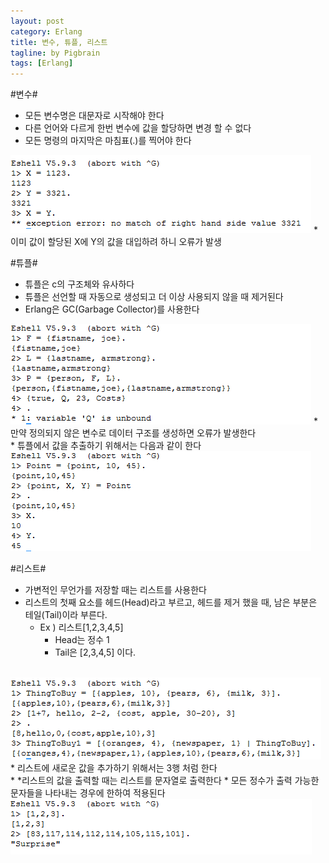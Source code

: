 ```yaml
---
layout: post
category: Erlang
title: 변수, 튜플, 리스트
tagline: by Pigbrain
tags: [Erlang]
---
```


<!--more-->

#변수#
* 모든 변수명은 대문자로 시작해야 한다
* 다른 언어와 다르게 한번 변수에 값을 할당하면 변경 할 수 없다
* 모든 명령의 마지막은 마침표(.)를 찍어야 한다
<img src="/assets/themes/Snail/img/Erlang/Var_Tuple_List/var.png" alt="">  
	* 이미 값이 할당된 X에 Y의 값을 대입하려 하니 오류가 발생  

#튜플#
* 튜플은 c의 구조체와 유사하다
* 튜플은 선언할 때 자동으로 생성되고 더 이상 사용되지 않을 때 제거된다 
* Erlang은 GC(Garbage Collector)를 사용한다
<img src="/assets/themes/Snail/img/Erlang/Var_Tuple_List/tuple-1.png" alt="">  
	* 만약 정의되지 않은 변수로 데이터 구조를 생성하면 오류가 발생한다
<br>
* 튜플에서 값을 추출하기 위해서는 다음과 같이 한다  
<img src="/assets/themes/Snail/img/Erlang/Var_Tuple_List/tuple-2.png" alt="">  

#리스트#
* 가변적인 무언가를 저장할 때는 리스트를 사용한다
* 리스트의 첫째 요소를 헤드(Head)라고 부르고, 헤드를 제거 했을 때, 남은 부분은 테일(Tail)이라 부른다. 
	* Ex ) 리스트[1,2,3,4,5]
		* Head는 정수 1 
		* Tail은 [2,3,4,5] 이다.
<br>
<img src="/assets/themes/Snail/img/Erlang/Var_Tuple_List/list-1.png" alt="">  
	* 리스트에 새로운 값을 추가하기 위해서는 3행 처럼 한다  
<br>
* *리스트의 값을 출력할 때는 리스트를 문자열로 출력한다
	* 모든 정수가 출력 가능한 문자들을 나타내는 경우에 한하여 적용된다
<img src="/assets/themes/Snail/img/Erlang/Var_Tuple_List/list-2.png" alt="">  

